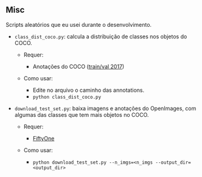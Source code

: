 
## Misc

Scripts aleatórios que eu usei durante o desenvolvimento.

* `class_dist_coco.py`: calcula a distribuição de classes nos objetos do COCO.
    * Requer:
        * Anotações do COCO ([train/val 2017](https://cocodataset.org/#download))

    * Como usar:
        * Edite no arquivo o caminho das annotations.
        * `python class_dist_coco.py`

* `download_test_set.py`: baixa imagens e anotações do OpenImages, com algumas das classes que tem mais objetos no COCO.
    * Requer:
        * [FiftyOne](https://docs.voxel51.com/getting_started/install.html)

    * Como usar:
        * `python download_test_set.py --n_imgs=<n_imgs --output_dir=<output_dir>`